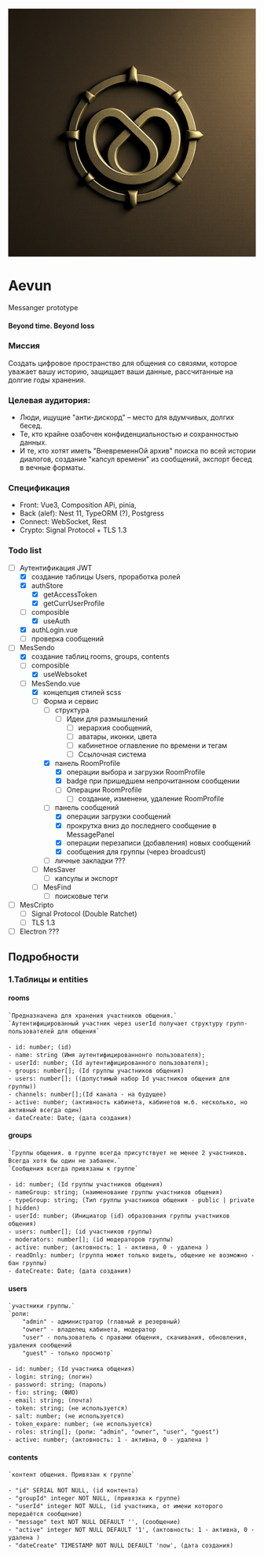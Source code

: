 ![Эвум](public/Aevum-1.png)

# Aevun

Messanger prototype

#### Beyond time. Beyond loss

### Миссия

Создать цифровое пространство для общения со связями, которое уважает вашу историю, защищает ваши данные, рассчитанные на долгие годы хранения.

### Целевая аудитория:

- Люди, ищущие "анти-дискорд" – место для вдумчивых, долгих бесед.
- Те, кто крайне озабочен конфиденциальностью и сохранностью данных.
- И те, кто хотят иметь "ВневременнОй архив" поиска по всей истории диалогов, создание "капсул времени" из сообщений, экспорт бесед в вечные форматы.

### Спецификация

- Front: Vue3, Composition APi, pinia,
- Back (alef): Nest 11, TypeORM (?), Postgress
- Connect: WebSocket, Rest
- Crypto: Signal Protocol + TLS 1.3

### Todo list

- [ ] Аутентификация JWT
  - [x] создание таблицы Users, проработка ролей
  - [x] authStore
    - [x] getAccessToken
    - [x] getCurrUserProfile
  - [ ] composible
    - [x] useAuth
  - [x] authLogin.vue
  - [ ] проверка сообщений
- [ ] MesSendo
  - [x] создание таблиц rooms, groups, contents
  - [ ] composible
    - [x] useWebsoket
  - [ ] MesSendo.vue
    - [x] концепция стилей scss
    - [ ] Форма и сервис
      - [ ] структура
        - [ ] Идеи для размышлений
          - [ ] иерархия сообщений,
          - [ ] аватары, иконки, цвета
          - [ ] кабинетное оглавление по времени и тегам
          - [ ] Ссылочная система
      - [X] панель RoomProfile
        - [X] операции выбора и загрузки RoomProfile
        - [X] badge при пришедшем непрочитанном сообщении
        - [ ] Операции RoomProfile
          - [ ] создание, изменени, удаление RoomProfile
      - [ ] панель сообщений
        - [X] операции загрузки сообщений
        - [X] прокрутка вниз до последнего сообщение в MessagePanel
        - [X] операции перезаписи (добавления) новых сообщений
        - [X] сообщения для группы (через broadcust)
      - [ ] личные закладки ???
    - [ ] MesSaver
      - [ ] капсулы и экспорт
    - [ ] MesFind
      - [ ] поисковые теги
- [ ] MesCripto
  - [ ] Signal Protocol (Double Ratchet)
  - [ ] TLS 1.3
- [ ] Electron ???

## Подробности

### 1.Таблицы и entities

#### rooms

    `Предназначена для хранения участников общения.`
    `Аутентифицированный участник через userId получает структуру групп-пользователей для общения`

    - id: number; (id)
    - name: string (Имя аутентифицированнонго пользователя);
    - userId: number; (Id аутентифицированного пользователя);
    - groups: number[]; (Id группы участников общения)
    - users: number[]; ((допустимый набор Id участников общения для группы))
    - channels: number[];(Id канала - на будущее)
    - active: number; (активность кабинета, кабинетов м.б. несколько, но активный всегда один)
    - dateCreate: Date; (дата создания)

#### groups

    `Группы общения. в группе всегда присутствует не менее 2 участников. Всегда хотя бы один не забанен.`
    `Сообщения всегда привязаны к группе`

    - id: number; (Id группы участников общения)
    - nameGroup: string; (наименование группы участников общения)
    - typeGroup: string; (Тип группы участников общения - public | private | hidden)
    - userId: number; (Инициатор (id) образования группы участников общения)
    - users: number[]; (id участников группы)
    - moderators: number[]; (id модераторов группы)
    - active: number; (актовность: 1 - активна, 0 - удалена )
    - readOnly: number; (группа может только видеть, общение не возможно - бан группы)
    - dateCreate: Date; (дата создания)

#### users

    `участники группы.`
    `роли:
        "admin" - администратор (главный и резервный)
        "owner" - владелец кабинета, модератор
        "user" - пользователь с правами общения, скачивания, обновления, удаления сообщений
        "guest" - только просмотр`

    - id: number; (Id участника общения)
    - login: string; (логин)
    - password: string; (пароль)
    - fio: string; (ФИО)
    - email: string; (почта)
    - token: string; (не используется)
    - salt: number; (не используется)
    - token_expare: number; (не используется)
    - roles: string[]; (роли: "admin", "owner", "user", "guest")
    - active: number; (актовность: 1 - активна, 0 - удалена )

#### contents
    `контент общения. Привязан к группе`

    - "id" SERIAL NOT NULL, (id контента)
    - "groupId" integer NOT NULL, (привязка к группе)
    - "userId" integer NOT NULL, (id участника, от имени которого передаётся сообщение)
    - "message" text NOT NULL DEFAULT '', (сообщение)
    - "active" integer NOT NULL DEFAULT '1', (актовность: 1 - активна, 0 - удалена )
    - "dateCreate" TIMESTAMP NOT NULL DEFAULT 'now', (дата создания)
